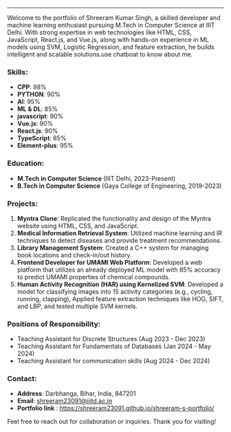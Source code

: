 ---
Welcome to the portfolio of Shreeram Kumar Singh, a skilled developer and machine learning enthusiast pursuing M.Tech in Computer Science at IIIT Delhi. With strong expertise in web technologies like HTML, CSS, JavaScript, React.js, and Vue.js, along with hands-on experience in ML models using SVM, Logistic Regression, and feature extraction, he builds intelligent and scalable solutions.use chatboat to know about me.

### Skills:
- **CPP**: 98%
- **PYTHON**: 90%
- **AI**: 95%
- **ML & DL**: 85%
- **javascript**: 90%
- **Vue.js**: 90%
- **React.js**: 90%
- **TypeScript**: 85%
- **Element-plus**: 95%

### Education:
- **M.Tech in Computer Science** (IIIT Delhi, 2023-Present)
- **B.Tech in Computer Science** (Gaya College of Engineering, 2019-2023)

### Projects:
1. **Myntra Clone**: Replicated the functionality and design of the Myntra website using HTML, CSS, and JavaScript.
2. **Medical Information Retrieval System**: Utilized machine learning and IR techniques to detect diseases and provide treatment recommendations.
3. **Library Management System**: Created a C++ system for managing book locations and check-in/out history.
4. **Frontend Developer for UMAMI Web Platform**:  Developed a web platform that utilizes an already deployed ML model with 85% accuracy to predict UMAMI properties of
 chemical compounds.
5. **Human Activity Recognition (HAR) using Kernelized SVM**: Developed a model for classifying images into 15 activity categories (e.g., cycling, running, clapping),
Applied feature extraction techniques like HOG, SIFT, and LBP, and tested multiple SVM kernels.

### Positions of Responsibility:
- Teaching Assistant for Discrete Structures (Aug 2023 - Dec 2023)
- Teaching Assistant for Fundamentals of Databases (Jan 2024 - May 2024)
- Teaching Assistant for communication skills (Aug 2024 - Dec 2024)

### Contact:
- **Address**: Darbhanga, Bihar, India, 847201
- **Email**: shreeram23091@iiitd.ac.in
- **Portfolio link** : https://shreeram23091.github.io/shreeram-s-portfolio/

Feel free to reach out for collaboration or inquiries. Thank you for visiting!
